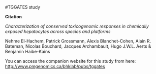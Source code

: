 #TGGATES study

**Citation**

_Characterization of conserved toxicogenomic responses in chemically exposed hepatocytes across species and platforms_

Nehme El-Hachem, Patrick Grossmann, Alexis Blanchet-Cohen, Alain R. Bateman, Nicolas Bouchard, Jacques Archambault, Hugo J.W.L. Aerts & Benjamin Haibe-Kains


You can access the companion website for this study from here: 
http://www.pmgenomics.ca/bhklab/pubs/tggates
